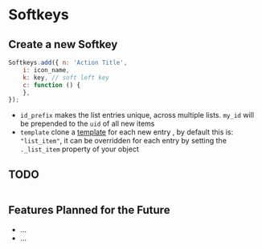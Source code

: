 # Softkeys

## Create a new Softkey
```js
Softkeys.add({ n: 'Action Title',
    i: icon_name,
    k: key, // soft left key
    c: function () {
    },
});
```

* `id_prefix` makes the list entries unique, across multiple lists.  `my_id`  will be prepended to the `uid` of all new items
* `template` clone a [template](./Templates.md) for each new entry , by default this is: `"list_item"`, it can be overridden for each entry by setting the `._list_item` property of your object

## TODO

```js
```



## Features Planned for the Future

* ...
* ...

